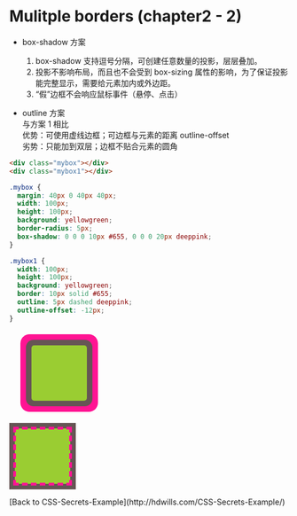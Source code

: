 # Mulitple borders (chapter2 - 2)

* box-shadow 方案
    1. box-shadow 支持逗号分隔，可创建任意数量的投影，层层叠加。
    2. 投影不影响布局，而且也不会受到 box-sizing 属性的影响，为了保证投影能完整显示，需要给元素加内或外边距。
    3. “假”边框不会响应鼠标事件（悬停、点击）

* outline 方案  
    与方案 1 相比  
    优势：可使用虚线边框；可边框与元素的距离 outline-offset  
    劣势：只能加到双层；边框不贴合元素的圆角

```html
<div class="mybox"></div>
<div class="mybox1"></div>
```

```css
.mybox {
  margin: 40px 0 40px 40px;
  width: 100px;
  height: 100px;
  background: yellowgreen;
  border-radius: 5px;
  box-shadow: 0 0 0 10px #655, 0 0 0 20px deeppink;
}

.mybox1 {
  width: 100px;
  height: 100px;
  background: yellowgreen;
  border: 10px solid #655;
  outline: 5px dashed deeppink;
  outline-offset: -12px;
}
```

<style>
* {
  box-sizing: content-box;
}

.mybox {
  margin: 40px 0 40px 40px;
  width: 100px;
  height: 100px;
  background: yellowgreen;
  border-radius: 5px;
  box-shadow: 0 0 0 10px #655, 0 0 0 20px deeppink;
}

.mybox1 {
  width: 100px;
  height: 100px;
  background: yellowgreen;
  border: 10px solid #655;
  outline: 5px dashed deeppink;
  outline-offset: -12px;
} 
</style>

<div class="mybox"></div>
<div class="mybox1"></div>
<p>[Back to CSS-Secrets-Example](http://hdwills.com/CSS-Secrets-Example/)</p>